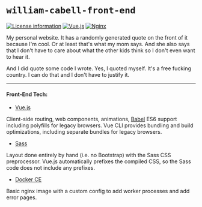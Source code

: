 # `william-cabell-front-end`
[![License information](https://img.shields.io/badge/license-MIT-lightgrey.svg)](https://github.com/cabellwg/williamcabell/blob/master/LICENSE) [![Vue.js](https://img.shields.io/badge/Vue.js-2.5-42b983.svg)](https://vuejs.org) [![Nginx](https://img.shields.io/badge/Nginx-1.17-009639.svg)]()

My personal website. It has a randomly generated quote on the front of it because I'm cool. Or at least that's what my mom says. And she also says that I don't have to care about what the other kids think so I don't even want to hear it.

And I did quote some code I wrote. Yes, I quoted myself. It's a free fucking country. I can do that and I don't have to justify it.

---

#### Front-End Tech:

* [Vue.js](https://vuejs.org)

Client-side routing, web components, animations, [Babel](https://babeljs.io/) ES6 support including polyfills for legacy browsers. Vue CLI provides bundling and build optimizations, including separate bundles for legacy browsers.

* [Sass](https://sass-lang.com)

Layout done entirely by hand (i.e. no Bootstrap) with the Sass CSS preprocessor. Vue.js automatically prefixes the compiled CSS, so the Sass code does not include any prefixes.

* [Docker CE](https://www.docker.com/)

Basic nginx image with a custom config to add worker processes and add error pages.
